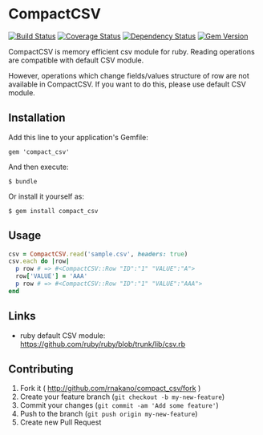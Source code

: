 # CompactCSV

[![Build Status](https://travis-ci.org/rnakano/compact_csv.svg?branch=master)](https://travis-ci.org/rnakano/compact_csv)
[![Coverage Status](https://coveralls.io/repos/rnakano/compact_csv/badge.svg?branch=master&service=github)](https://coveralls.io/github/rnakano/compact_csv?branch=master)
[![Dependency Status](https://gemnasium.com/rnakano/compact_csv.svg)](https://gemnasium.com/rnakano/compact_csv)
[![Gem Version](https://badge.fury.io/rb/compact_csv.svg)](https://badge.fury.io/rb/compact_csv)

CompactCSV is memory efficient csv module for ruby. Reading operations are compatible with default CSV module.

However, operations which change fields/values structure of row are not available in CompactCSV. If you want to do this, please use default CSV module.

## Installation

Add this line to your application's Gemfile:

    gem 'compact_csv'

And then execute:

    $ bundle

Or install it yourself as:

    $ gem install compact_csv

## Usage

```ruby
csv = CompactCSV.read('sample.csv', headers: true)
csv.each do |row|
  p row # => #<CompactCSV::Row "ID":"1" "VALUE":"A">
  row['VALUE'] = 'AAA'
  p row # => #<CompactCSV::Row "ID":"1" "VALUE":"AAA">
end
```

## Links

* ruby default CSV module: https://github.com/ruby/ruby/blob/trunk/lib/csv.rb

## Contributing

1. Fork it ( http://github.com/rnakano/compact_csv/fork )
2. Create your feature branch (`git checkout -b my-new-feature`)
3. Commit your changes (`git commit -am 'Add some feature'`)
4. Push to the branch (`git push origin my-new-feature`)
5. Create new Pull Request
